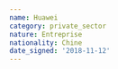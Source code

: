 ```yaml
---
name: Huawei
category: private_sector
nature: Entreprise
nationality: Chine
date_signed: '2018-11-12'
---
```

    